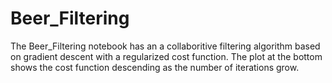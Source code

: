 # Beer_Filtering

The Beer_Filtering notebook has an a collaboritive filtering algorithm based on gradient descent with a regularized cost function.  The plot at the bottom shows the cost function descending as the number of iterations grow.
